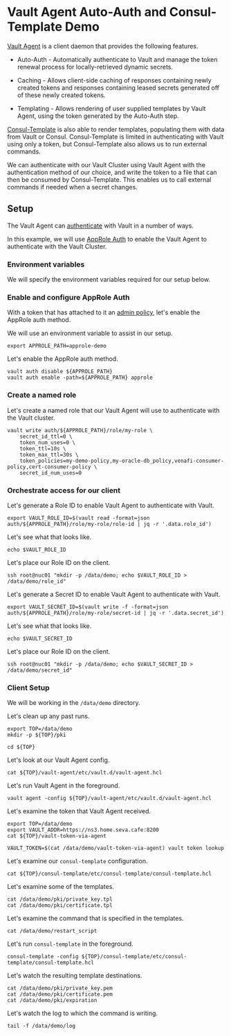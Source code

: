 
# Vault Agent Auto-Auth and Consul-Template Demo

[Vault Agent](https://www.vaultproject.io/docs/agent/) is a client daemon that provides the following features.
* Auto-Auth - Automatically authenticate to Vault and manage the token renewal process for locally-retrieved dynamic secrets.

* Caching - Allows client-side caching of responses containing newly created tokens and responses containing leased secrets generated off of these newly created tokens.

* Templating - Allows rendering of user supplied templates by Vault Agent, using the token generated by the Auto-Auth step.

[Consul-Template](https://github.com/hashicorp/consul-template) is also able to render templates, populating them with data from Vault or Consul. Consul-Template is limited in authenticating with Vault using only a token, but Consul-Template also allows us to run external commands.

We can authenticate with our Vault Cluster using Vault Agent with the authentication method of our choice, and write the token to a file that can then be consumed by Consul-Template. This enables us to call external commands if needed when a secret changes.

## Setup

The Vault Agent can [authenticate](https://www.vaultproject.io/docs/agent/autoauth/) with Vault in a number of ways.

In this example, we will use [AppRole Auth](https://www.vaultproject.io/docs/agent/autoauth/methods/approle/) to enable the Vault Agent to authenticate with the Vault Cluster.

### Environment variables

We will specify the environment variables required for our setup below.

### Enable and configure AppRole Auth

With a token that has attached to it an [admin policy](https://learn.hashicorp.com/vault/identity-access-management/iam-policies#policy-requirements), let's enable the AppRole auth method.

We will use an environment variable to assist in our setup.

```
export APPROLE_PATH=approle-demo
```

Let's enable the AppRole auth method.

```
vault auth disable ${APPROLE_PATH}
vault auth enable -path=${APPROLE_PATH} approle
```

### Create a named role

Let's create a named role that our Vault Agent will use to authenticate with the Vault cluster.

```
vault write auth/${APPROLE_PATH}/role/my-role \
    secret_id_ttl=0 \
    token_num_uses=0 \
    token_ttl=10s \
    token_max_ttl=30s \
    token_policies=my-demo-policy,my-oracle-db_policy,venafi-consumer-policy,cert-consumer-policy \
    secret_id_num_uses=0
```

### Orchestrate access for our client

Let's generate a Role ID to enable Vault Agent to authenticate with Vault.

```
export VAULT_ROLE_ID=$(vault read -format=json auth/${APPROLE_PATH}/role/my-role/role-id | jq -r '.data.role_id')
```

Let's see what that looks like.

```
echo $VAULT_ROLE_ID
```

Let's place our Role ID on the client.

```
ssh root@nuc01 "mkdir -p /data/demo; echo $VAULT_ROLE_ID > /data/demo/role_id"
```

Let's generate a Secret ID to enable Vault Agent to authenticate with Vault.

```
export VAULT_SECRET_ID=$(vault write -f -format=json auth/${APPROLE_PATH}/role/my-role/secret-id | jq -r '.data.secret_id')
```

Let's see what that looks like.

```
echo $VAULT_SECRET_ID
```

Let's place our Role ID on the client.

```
ssh root@nuc01 "mkdir -p /data/demo; echo $VAULT_SECRET_ID > /data/demo/secret_id"
```

### Client Setup

We will be working in the `/data/demo` directory.

Let's clean up any past runs.
```
export TOP=/data/demo
mkdir -p ${TOP}/pki
```

```
cd ${TOP}
```

Let's look at our Vault Agent config.

```
cat ${TOP}/vault-agent/etc/vault.d/vault-agent.hcl
```

Let's run Vault Agent in the foreground.

```
vault agent -config ${TOP}/vault-agent/etc/vault.d/vault-agent.hcl
```

Let's examine the token that Vault Agent received.

```
export TOP=/data/demo
export VAULT_ADDR=https://ns3.home.seva.cafe:8200
cat ${TOP}/vault-token-via-agent

VAULT_TOKEN=$(cat /data/demo/vault-token-via-agent) vault token lookup
```

Let's examine our `consul-template` configuration.

```
cat ${TOP}/consul-template/etc/consul-template/consul-template.hcl
```

Let's examine some of the templates.

```
cat /data/demo/pki/private_key.tpl
cat /data/demo/pki/certificate.tpl
```

Let's examine the command that is specified in the templates.

```
cat /data/demo/restart_script
```

Let's run `consul-template` in the foreground.

```
consul-template -config ${TOP}/consul-template/etc/consul-template/consul-template.hcl
```

Let's watch the resulting template destinations.

```
cat /data/demo/pki/private_key.pem
cat /data/demo/pki/certificate.pem
cat /data/demo/pki/expiration
```

Let's watch the log to which the command is writing.

```
tail -f /data/demo/log
```
